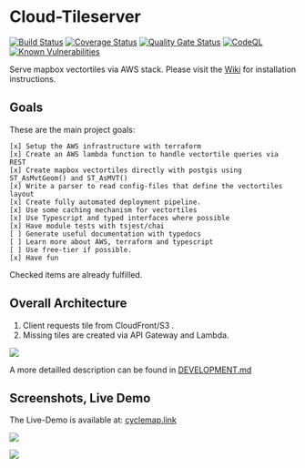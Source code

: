 # Cloud-Tileserver

[![Build Status](https://github.com/henrythasler/cloud-tileserver/actions/workflows/node.js.yml/badge.svg)](https://github.com/henrythasler/cloud-tileserver/actions/workflows/node.js.yml) [![Coverage Status](https://coveralls.io/repos/github/henrythasler/cloud-tileserver/badge.svg?branch=master)](https://coveralls.io/github/henrythasler/cloud-tileserver?branch=master) 
[![Quality Gate Status](https://sonarcloud.io/api/project_badges/measure?project=henrythasler_cloud-tileserver&metric=alert_status)](https://sonarcloud.io/dashboard?id=henrythasler_cloud-tileserver) 
[![CodeQL](https://github.com/henrythasler/cloud-tileserver/workflows/CodeQL/badge.svg)](https://github.com/henrythasler/cloud-tileserver/actions/workflows/codeql.yml)
[![Known Vulnerabilities](https://snyk.io//test/github/henrythasler/cloud-tileserver/badge.svg?targetFile=package.json)](https://snyk.io//test/github/henrythasler/cloud-tileserver?targetFile=package.json)

Serve mapbox vectortiles via AWS stack. Please visit the [Wiki](https://github.com/henrythasler/cloud-tileserver/wiki) for installation instructions.

## Goals

These are the main project goals:

```
[x] Setup the AWS infrastructure with terraform
[x] Create an AWS lambda function to handle vectortile queries via REST
[x] Create mapbox vectortiles directly with postgis using ST_AsMvtGeom() and ST_AsMVT()
[x] Write a parser to read config-files that define the vectortiles layout
[x] Create fully automated deployment pipeline.
[x] Use some caching mechanism for vectortiles
[x] Use Typescript and typed interfaces where possible
[x] Have module tests with tsjest/chai
[ ] Generate useful documentation with typedocs
[ ] Learn more about AWS, terraform and typescript
[ ] Use free-tier if possible.
[x] Have fun
```
Checked items are already fulfilled.

## Overall Architecture

1. Client requests tile from CloudFront/S3 .
2. Missing tiles are created via API Gateway and Lambda.

![](docs/img/CloudFront-tiles-simple.png)

A more detailled description can be found in [DEVELOPMENT.md](DEVELOPMENT.md)

## Screenshots, Live Demo

The Live-Demo is available at: [cyclemap.link](https://cyclemap.link)

[![](docs/img/map_screenshot.png)](https://cyclemap.link/#15/48.17374/11.54676)

[![](docs/img/map_screenshot2.png)](https://cyclemap.link/#14/47.01863/11.5046)
